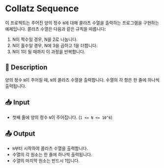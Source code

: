 # Collatz Sequence

이 프로젝트는 주어진 양의 정수 `N`에 대해 콜라츠 수열을 출력하는 프로그램을 구현하는 예제입니다. 콜라츠 수열은 다음과 같은 규칙을 따릅니다:

1. N이 짝수일 경우, N을 2로 나눕니다.
2. N이 홀수일 경우, N에 3을 곱하고 1을 더합니다.
3. N이 1이 될 때까지 이 과정을 반복합니다.

## 📘 Description

양의 정수 `N`이 주어질 때, `N`의 콜라츠 수열을 출력합니다. 수열의 각 항은 한 줄에 하나씩 출력됩니다.

## 📥 Input

- 첫째 줄에 양의 정수 `N`이 주어집니다. (`1 <= N <= 10^6`)

## 📤 Output

- `N`부터 시작하여 콜라츠 수열을 출력합니다.
- 수열의 각 원소는 한 줄에 하나씩 출력됩니다.
- 수열의 마지막 원소는 반드시 1입니다.